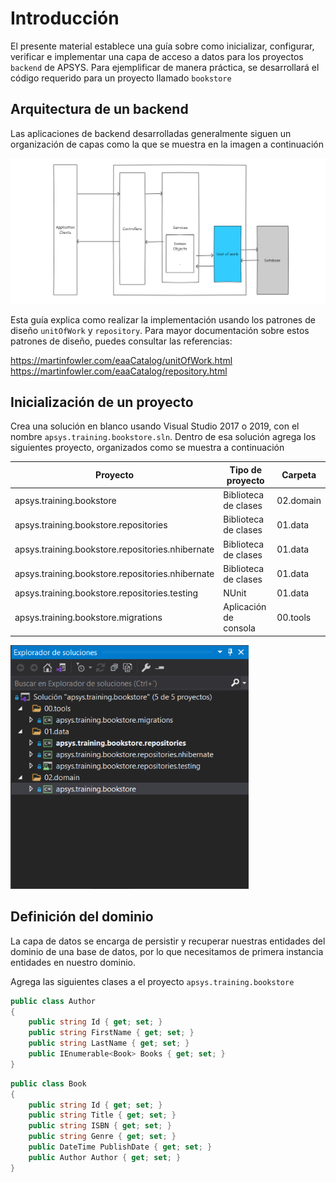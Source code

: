 # Introducción
El presente material establece una guía sobre como inicializar, configurar, verificar e implementar una capa de acceso a datos para los proyectos `backend` de APSYS. Para ejemplificar de manera práctica, se desarrollará el código requerido para un proyecto llamado `bookstore`

## Arquitectura de un backend
Las aplicaciones de backend desarrolladas generalmente siguen un organización de capas como la que se muestra en la imagen a continuación

![](img/step00.layers_of_application.png "Application layers")

Esta guía explica como realizar la implementación usando los patrones de diseño `unitOfWork` y `repository`. Para mayor documentación sobre estos patrones de diseño, puedes consultar las referencias: 

<a href="https://martinfowler.com/eaaCatalog/unitOfWork.html">https://martinfowler.com/eaaCatalog/unitOfWork.html</a>
<a href="https://martinfowler.com/eaaCatalog/repository.html">https://martinfowler.com/eaaCatalog/repository.html</a>

## Inicialización de un proyecto

Crea una solución en blanco usando Visual Studio 2017 o 2019, con el nombre `apsys.training.bookstore.sln`. Dentro de esa solución agrega los siguientes proyecto, organizados como se muestra a continuación

| Proyecto                                         | Tipo de proyecto      | Carpeta   |
| -----                                            | ------                | -----     |
| apsys.training.bookstore                         | Biblioteca de clases  | 02.domain |
| apsys.training.bookstore.repositories            | Biblioteca de clases  | 01.data   |
| apsys.training.bookstore.repositories.nhibernate | Biblioteca de clases  | 01.data   |
| apsys.training.bookstore.repositories.nhibernate | Biblioteca de clases  | 01.data   |
| apsys.training.bookstore.repositories.testing    | NUnit                 | 01.data   |
| apsys.training.bookstore.migrations              | Aplicación de consola | 00.tools  |

![](img/step01.project_structure.png "Project structure")

## Definición del dominio
La capa de datos se encarga de persistir y recuperar nuestras entidades del dominio de una base de datos, por lo que necesitamos de primera instancia entidades en nuestro dominio. 

Agrega las siguientes clases a el proyecto `apsys.training.bookstore`

```c#
public class Author
{
    public string Id { get; set; }
    public string FirstName { get; set; }
    public string LastName { get; set; }
    public IEnumerable<Book> Books { get; set; }
}
```

```c#
public class Book
{
    public string Id { get; set; }
    public string Title { get; set; }
    public string ISBN { get; set; }
    public string Genre { get; set; }
    public DateTime PublishDate { get; set; }
    public Author Author { get; set; }
}
```


